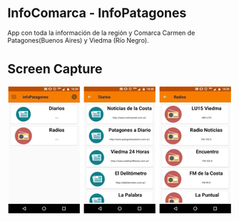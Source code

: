 # InfoComarca - InfoPatagones

App con toda la información de la región y Comarca Carmen de Patagones(Buenos Aires) y Viedma (Río Negro).

# Screen Capture

![](infopatagones.png)

